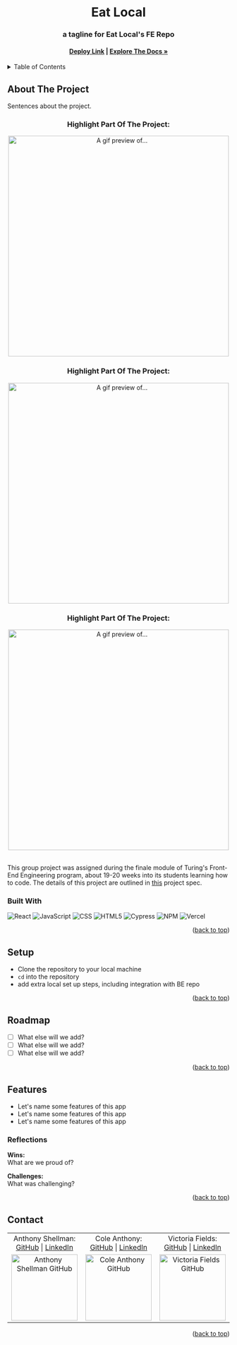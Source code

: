 <a name="readme-top"></a>

<!-- HEADER -->
<h1 align="center">Eat Local</h1>

<h3 align="center">a tagline for Eat Local's FE Repo</h3>

<h4 align="center"><a href=""><strong>Deploy Link</strong></a> | <a href=""><strong>Explore The Docs »</strong></a></h4>

<p></p>

<!-- TABLE OF CONTENTS -->
<details>
  <summary>Table of Contents</summary>
  <ol>
    <li>
      <a href="#about-the-project">About The Project</a>
      <ul>
        <li><a href="#built-with">Built With</a></li>
      </ul>
    </li>
    <li><a href="#setup">Setup</a></li>
    <li><a href="#roadmap">Roadmap</a></li>
    <li>
        <a href="#features">Features</a>
        <ul>
            <li><a href="#reflections">Reflections</a>
        </ul>
    </li>
    <li><a href="#contact">Contact</a></li>
  </ol>
</details>

## About The Project
Sentences about the project.
<br>

<h3 align="center">Highlight Part Of The Project:</h3>
<p align="center"><img width="500" src="" alt="A gif preview of..."></p>

<h3 align="center">Highlight Part Of The Project:</h3>
<p align="center"><img width="500" src="" alt="A gif preview of..."></p>

<h3 align="center">Highlight Part Of The Project:</h3>
<p align="center"><img width="500" src="" alt="A gif preview of..."></p>

<br />
This group project was assigned during the finale module of Turing's Front-End Engineering program, about 19-20 weeks into its students learning how to code.  The details of this project are outlined in <a href="https://mod4.turing.edu/projects/capstone/index.html">this</a> project spec.

### Built With

![React][React-shield]
![JavaScript][JavaScript-shield]
![CSS][CSS-shield]
![HTML5][HTML-shield]
![Cypress][Cypress-shield]
![NPM][NPM-shield]
![Vercel][Vercel-shield]

<p align="right">(<a href="#readme-top">back to top</a>)</p>

## Setup
- Clone the repository to your local machine
- `cd` into the repository
- add extra local set up steps, including integration with BE repo

<p align="right">(<a href="#readme-top">back to top</a>)</p>

## Roadmap

- [ ] What else will we add?
- [ ] What else will we add?
- [ ] What else will we add?

<p align="right">(<a href="#readme-top">back to top</a>)</p>

## Features

- Let's name some features of this app
- Let's name some features of this app
- Let's name some features of this app

### Reflections
<b>Wins:</b><br>
What are we proud of?
<p>
<b>Challenges:</b><br>
What was challenging?

<p align="right">(<a href="#readme-top">back to top</a>)</p>

## Contact

<table align="center">
    <tr>
        <td align="center"> Anthony Shellman: <a href="https://github.com/Ant-Shell">GitHub</a> | <a href="https://www.linkedin.com/in/anthonyshellman/">LinkedIn</a></td>
        <td align="center"> Cole Anthony: <a href="https://github.com/coleanthony1990">GitHub</a> | <a href="https://www.linkedin.com/in/cole-edwin-anthony/">LinkedIn</a></td>
        <td align="center"> Victoria Fields: <a href="https://github.com/vfields">GitHub</a> | <a href="https://www.linkedin.com/in/victoria-ashley-fields/">LinkedIn</a></td>
    </tr>
 <td align="center"><img src="https://avatars.githubusercontent.com/u/100455148?v=4" alt="Anthony Shellman GitHub"
 width="150" height="auto" /></td>
 <td align="center"><img src="https://avatars.githubusercontent.com/u/103971359?v=4" alt="Cole Anthony GitHub"
 width="150" height="auto" /></td>
 <td align="center"><img src="https://avatars.githubusercontent.com/u/103962335?v=4" alt="Victoria Fields GitHub"
 width="150" height="auto" /></td>
</table>

<p align="right">(<a href="#readme-top">back to top</a>)</p>

<!-- MARKDOWN LINKS & IMAGES -->
[React-shield]: https://img.shields.io/badge/React-20232A?style=for-the-badge&logo=react&logoColor=61DAFB
[JavaScript-shield]: https://img.shields.io/badge/javascript%20-%23323330.svg?&style=for-the-badge&logo=javascript&logoColor=%23F7DF1E
[CSS-shield]: https://img.shields.io/badge/CSS3-1572B6?style=for-the-badge&logo=css3&logoColor=white
[HTML-shield]: https://img.shields.io/badge/HTML5-E34F26?style=for-the-badge&logo=html5&logoColor=white
[Cypress-shield]: https://img.shields.io/badge/-cypress-%23E5E5E5?style=for-the-badge&logo=cypress&logoColor=058a5e
[NPM-shield]: https://img.shields.io/badge/npm-CB3837?style=for-the-badge&logo=npm&logoColor=white
[Vercel-shield]: https://img.shields.io/badge/vercel-%23000000.svg?style=for-the-badge&logo=vercel&logoColor=white

